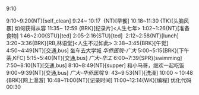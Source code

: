 
9:10

9:10~9:20{NT}[self_clean]
9:24~ 10:17  {NT}[早餐]
10:18~11:30 {TK}[头脑风暴] 如何获得从容
11:35~ 12:59 {BRK}[纪录片]<人生七年>
1:02~1:26{NT}[准备食物]
1:46~2:00{STU}[ted]
2:05-2:16{STU}[ted] 
2:12~2:58{NT}[lunch]
3:20~3:36{BRK}[RB,林语堂]<人生不过如此>
3:38~3:45{BRK}[午觉]
4:50~4:49{NT}[交通,bus] 坐车去大学城 *华侨医院-广大*
5:00~5:15{BRK}[下午茶,KFC]
5:15~5:40{NT}[交通,bus] *广大-华工*
6:00~7:39{SPR}[swimming]
7:50~8:10{NT}[交通,bus]
8:10~8:49{NT}[supper] 和小马哥，继欢一起吃饭
9:00~9:39{NT}[交通,bus] *广大-华侨医院*
9: 43~9:53{NT}[洗澡]
10:00 ~ 10:48 {BRK}[网上漫游]
10:48~11:00{NT}[记录时间]
11:00~12:14{WK}[编程]<life-time-tracker> 优化代码
00:30

 

